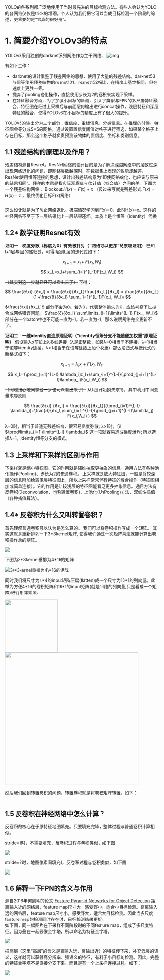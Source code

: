 YOLO的各系列都广泛地使用了当时最先进的目标检测方法。有些人会认为YOLO的各网络仅仅是trick的堆砌。个人认为我们把它可以当成目标检测一个阶段的综述，更重要的是“它真的很好用”。
# 1. 简要介绍YOLOv3的特点
YOLOv3采用独创的darknet系列网络作为主干网络。
<img title="" src="./img/darknet53.png" alt="img" data-align="center">

有如下工作：
+ darknet的设计借鉴了残差网络的思想，使用了大量的残差结构。darknet53与同等使用残差结构的resnet101、resnet152相比，在精度上基本相同，但在速度上更胜一筹。
+ 抛弃了pooling池化操作，直接使用步长为2的卷积来实现下采样。
+ 在特征融合方面，为了加强小目标的检测，引入了类似与FPN的多尺度特征融合，特征图在经过上采样后与前面层的输出进行concat操作，浅层特征和深层特征的融合，使得YOLOv3在小目标的精度上有了很大的提升。

YOLOv3的输出分为三个部分：置信度、坐标信息，分类信息。在推理的时候，特征图会等分成S\*S的网格，通过设置置信度阈值对格子进行筛选，如果某个格子上存在目标，那么这个格子就负责预测该物体的置信度、坐标和类别信息。

## 1.1 残差结构的原理以及作用？

残差结构源自Resnet。ResNet网络的设计目的是为了解决深度网络中的层数过深出现网络退化的问题，即网络层数越深时，在数据集上表现的性能却越差。ResNet使用恒等连接的思想，设计出残差结构意为“即使网络蜕化，也应该与原来的结果相同”。残差的本意是指实际观察值与估计值（拟合值）之间的差。下图为一个残差结构网络： $\text{Blockout:}H(x)=F(x)+x$ （反过来写就是残差形式 $F(x)=H(x)-x$ ，最终优化目标F(x)网络）

<img src="./img/res.png" title="" alt="" data-align="center">

这么设计就是为了防止网络退化。极端情况学习到F(x)=0，此时H(x)=x。这样的神经网络不至于下一层结果比上一层结果还坏。本质上是个恒等（identity）代换

## 1.2* 数学证明Resnet有效

**证明一：梯度弥散（梯度为0）有效被针对（“网络可以更深”的原理证明）**
已知l+1层与l层的递归式，可得l层到L层的迭代式如下：

$$
x_{l+1}=x_l + F(x_l, W_l)
$$

$$
x_L=x_l+\sum_{i=l}^{L-1}F(x_i,W_i)
$$

~~（其实到这一步就已经可以看出来了）~~ 可得：

$$
\frac{∂\xi} {∂x_l} = \frac{∂\xi}{∂x_L}\frac{∂x_L}{∂x_l} = \frac{∂\xi}{∂x_L} (1 +\frac{∂}{∂x_l} \sum_{i=1}^{L-1}F(x_i, W_i))
$$

$\frac{∂\xi}{∂x_L}$ 部分不会为0。若为0，代表整体损失为0，应该考察下过拟合或网络错误问题。 $\frac{∂}{∂x_l} \sum\limits_{i=1}\limits^{L-1} F(x_i, W_i)$ 部分在一个batch中也不可能一直为-1。若一直为-1，那么说明网络完全更新不了。

**证明二：一维identity直连原理证明（“identity恒等分支不能随便加权重”原理证明）**
假设输入x前加上λ多线连接（λ是正整数，如果λ=0相当于不连接，λ=1相当于恒等identity连接，λ>1相当于在恒等连接上加个权重）那么递归式与迭代式的新格式如下：

$$
x_{l+1}=\lambda_l x_l + F(x_l, W_l)
$$

$$
x_L=(\prod_{i=1}^{L-l} \lambda_i)x_l+\sum_{i=1}^{L-l}(\prod_{j=i+1}^{L-l}\lambda_j)F(x_i,W_i)
$$

~~（同理细心地同学这一步也可以看出来了）~~ 从L层开始损失求导，其中利用中间变量求导原则

$$
\frac{∂\xi} {∂x_l} = \frac{∂\xi}{∂x_L}((\prod_{i=1}^{L-l} \lambda_i)+\frac{∂}{∂x_l}\sum_{i=1}^{L-l}(\prod_{j=i+1}^{L-l}\lambda_j) F(x_i,W_i) )
$$

λ=0时，相当于普通无残差结构，很容易梯度弥散;
λ>1时，仅 $\prod\limits_{i=1}\limits^{L-l} \lambda_i$ 这一项就容易造成梯度爆炸;
所以选择λ=1，identity恒等分支的模式。

## 1.3 上采样和下采样的区别与作用

下采样就是缩小特征图。它的作用就是降维抽取更抽象的信息。通用方法有各种池化操作(Pooling)、步长为2的普通卷积。
上采样就是放大特征图，一般是将较深层的信息附加给较浅层特征图上，所以上采样常常伴有特征的融合操作（特征图相加或简单连接）。它的作用是让较浅层的特征图能看见更多抽象信息。通用方法有反卷积(Deconvolution，也称转置卷积)、上池化(UnPooling)方法、双线性插值（各种插值算法）。

## 1.4* 反卷积为什么又叫转置卷积？
首先理解普通卷积可以认为是怎么算的。
我们可以将卷积操作写成一个矩阵。 其实这就是重新排列一下3\*3kernel矩阵, 使得我们通过一次矩阵乘法就能计算出卷积操作后的矩阵。

![](./img/conv2vec.png)

下图为3\*3kernel重排为4\*16的矩阵

<img src="./img/convmat.png" title="3\*3kernel重排为4\*16的矩阵" alt="3\*3kernel重排为4\*16的矩阵" data-align="center">

同时我们将尺寸为4\*4的input矩阵压扁(flatten)成一个尺寸为16\*1的列向量。此举为方便4\*16的卷积矩阵和16\*1的input矩阵(就是16维的列向量,只是看成一个矩阵)进行矩阵乘法.

<img title="" src="./img/img2vec.png" alt="" width="172"><img title="" src="./img/convmat2.png" alt="" width="436">

然后我们回到转置卷积的问题。转置卷积就是将卷积矩阵转置，如下：

<img title="" src="./img/convmatt2.png" alt="" data-align="center">

## 1.5 反卷积在神经网络中怎么计算？

反卷积的核心在于原特征地图填充。只要填充完毕，整体过程与普通卷积计算相似。

stride=1时，不需要填充，反卷积过程与卷积类似，如下图

![](./img/deconv1.png)

stride=2时，地图像素间填充1，反卷积过程与卷积类似，如下图

![](./img/deconv2.png)

## 1.6 解释一下FPN的含义与作用
源自2016年何凯明的论文:[Feature Pyramid Networks for Object Detection](https://arxiv.org/abs/1612.03144)
距离输入近的网络层，feature map尺寸大，感受野小，适合小目标检测。距离输入远的网络层，feature map尺寸小，感受野大，适合大目标检测。因此当多尺度feature map的检测同时存在时，目标检测结果更好。  
如下图，同一幅图片在下采样不同阶段时的不同feature map，组成了多尺度特征。因为叠在一起很像金字塔，所以命名为特征金字塔。

![](./img/fpn.png)

把高层（这里“高层”的含义是离输入远，离输出近）的特征传下来，补充低层的语义，这样就可以获得高分辨率、强语义的特征，有利于小目标的检测。因此，完整的特征金字塔不是直接分支下来。而且是有一个上采样连接过程。如下：

![](./img/fpn_upsample.png)


